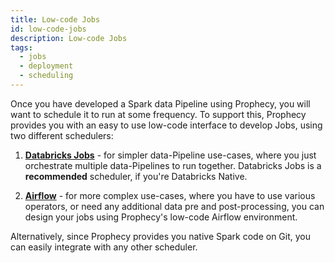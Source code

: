 ```yaml
---
title: Low-code Jobs
id: low-code-jobs
description: Low-code Jobs
tags:
  - jobs
  - deployment
  - scheduling
---
```


Once you have developed a Spark data Pipeline using Prophecy, you will want to schedule it to run at some frequency. To
support this, Prophecy provides you with an easy to use low-code interface to develop Jobs, using two different
schedulers:

1. **[Databricks Jobs](/low-code-jobs/databricks-jobs)** - for simpler data-Pipeline use-cases, where you just
   orchestrate multiple data-Pipelines to run together. Databricks Jobs is a **recommended** scheduler, if you're
   Databricks Native.

2. **[Airflow](/low-code-jobs/airlfow)** - for more complex use-cases, where you have to use various operators, or need
   any additional data pre and post-processing, you can design your jobs using Prophecy's low-code Airflow environment.

Alternatively, since Prophecy provides you native Spark code on Git, you can easily integrate with any other scheduler.
